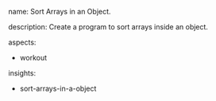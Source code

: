 name: Sort Arrays in an Object.

description: Create a program to sort arrays inside an object.

aspects:
  - workout

insights:
  - sort-arrays-in-a-object
